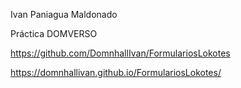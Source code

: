 Ivan Paniagua Maldonado

Práctica DOMVERSO

https://github.com/DomnhallIvan/FormulariosLokotes

https://domnhallivan.github.io/FormulariosLokotes/

